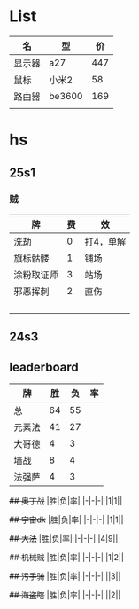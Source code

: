 # List
|名|型|价|
|-|-|-|
|显示器|a27|447|
|鼠标|小米2|58|
|路由器|be3600|169|
||||


# hs

## 25s1
### 贼
牌|费|效
-|-|-
洗劫|0|打4，单解
旗标骷髅|1|铺场
涂粉取证师|3|站场
邪恶挥刺|2|直伤
||
||
||
||

## 24s3

## leaderboard
|牌|胜|负|率|
|-|-|-|-|
|总|64|55||
|元素法|41|27||
|大哥德|4|3||
|墙战|8|4||
|法强萨|4|3||


~~## 奥丁战~~
|胜|负|率|
|-|-|-|
|1|1||

~~## 宇宙dk~~
|胜|负|率|
|-|-|-|
|1|1||

~~## 大法~~
|胜|负|率|
|-|-|-|
|4|9||

~~## 机械贼~~
|胜|负|率|
|-|-|-|
|1|2||

~~## 污手骑~~
|胜|负|率|
|-|-|-|
||3||

~~## 海盗瞎~~
|胜|负|率|
|-|-|-|
||2||
